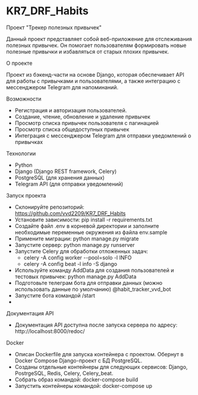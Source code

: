 # KR7_DRF_Habits

Проект "Трекер полезных привычек"

Данный проект представляет собой веб-приложение для отслеживания полезных привычек. Он помогает пользователям формировать новые полезные привычки и избавляться от старых плохих привычек.

О проекте

Проект из бэкенд-части на основе Django, которая обеспечивает API для работы с привычками и пользователями, а также интеграцию с мессенджером Telegram для напоминаний.

Возможности

- Регистрация и авторизация пользователей.
- Создание, чтение, обновление и удаление привычек
- Просмотр списка привычек пользователя с пагинацией
- Просмотр списка общедоступных привычек
- Интеграция с мессенджером Telegram для отправки уведомлений о привычках

Технологии

- Python
- Django (Django REST framework, Celery)
- PostgreSQL (для хранения данных)
- Telegram API (для отправки уведомлений)

Запуск проекта
- Склонируйте репозиторий: https://github.com/vvd2209/KR7_DRF_Habits
- Установите зависимости: pip install -r requirements.txt
- Создайте файл .env в корневой директории и заполните необходимые переменные окружения из файла env.sample
- Примените миграции: python manage.py migrate
- Запустите сервер: python manage.py runserver
- Запустите Celery для обработки отложенных задач:
  - celery -A config worker --pool=solo -l INFO
  - celery -A config beat -l info -S django
- Используйте команду AddData для создания пользователей и тестовых привычек: python manage.py AddData
- Подготовьте телеграм бота для отправки данных (можно использовать данные по умолчанию) @habit_tracker_vvd_bot
- Запустите бота командой /start
- 
Документация API

- Документация API доступна после запуска сервера по адресу: http://localhost:8000/redoc/

Docker

- Описан Dockerfile для запуска контейнера с проектом. Обернут в Docker Compose Django-проект с БД PostgreSQL.
- Cозданы отдельные контейнеры для следующих сервисов: Django, PostrgeSQL, Redis, Celery, Celery_beat.
- Собрать образ командой: docker-compose build
- Запустить контейнеры командой: docker-compose up
